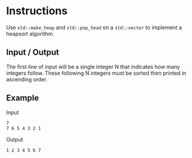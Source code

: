 # Instructions  

Use `std::make_heap` and `std::pop_head` on a `std::vector` to implement a heapsort algorithm.

## Input / Output

The first line of input will be a single integer N that indicates how many integers follow. These following N integers must be sorted then printed in ascending order.

## Example

Input
```
7
7 6 5 4 3 2 1
```

Output
```
1 2 3 4 5 6 7
```